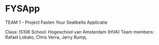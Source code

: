 FYSApp
======

TEAM 1 - Project Fasten Your Seatbelts Applicatie

Class: IS106
School: Hogeschool van Amsterdam (HVA)
Team members: Rafael Lobato, Chris Verra, Jerry Rump, 

